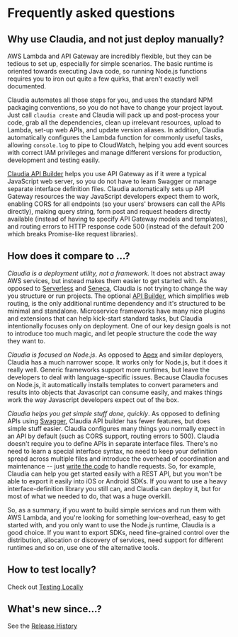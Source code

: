 # Frequently asked questions

## Why use Claudia, and not just deploy manually?

AWS Lambda and API Gateway are incredibly flexible, but they can be tedious to set up, especially for simple scenarios. The basic runtime is oriented towards executing Java code, so running Node.js functions requires you to iron out quite a few quirks, that aren't exactly well documented. 

Claudia automates all those steps for you, and uses the standard NPM packaging conventions, so you do not have to change your project layout. Just call `claudia create` and Claudia will pack up and post-process your code, grab all the dependencies, clean up irrelevant resources, upload to Lambda, set-up web APIs, and update version aliases. In addition, Claudia automatically configures the Lambda function for commonly useful tasks, allowing `console.log` to pipe to CloudWatch, helping you add event sources with correct IAM privileges and manage different versions for production, development and testing easily.

[Claudia API Builder](https://github.com/claudiajs/claudia-api-builder) helps you use API Gateway as if it were a typical JavaScript web server, so you do not have to learn Swagger or manage separate interface definition files. Claudia automatically sets up API Gateway resources the way JavaScript developers expect them to work, enabling CORS for all endpoints (so your users' browsers can call the APIs directly), making query string, form post and request headers directly available (instead of having to specify API Gateway models and templates), and routing errors to HTTP response code 500 (instead of the default 200 which breaks Promise-like request libraries).

## How does it compare to ...?

_Claudia is a deployment utility, not a framework._ It does not abstract away AWS services, but instead makes them easier to get started with. As opposed to [Serverless](https://github.com/serverless/serverless) and [Seneca](http://senecajs.org/), Claudia is not trying to change the way you structure or run projects. The optional [API Builder](https://github.com/claudiajs/claudia-api-builder), which simplifies web routing, is the only additional runtime dependency and it's structured to be minimal and standalone. Microservice frameworks have many nice plugins and extensions that can help kick-start standard tasks, but Claudia intentionally focuses only on deployment. One of our key design goals is not to introduce too much magic, and let people structure the code the way they want to.

_Claudia is focused on Node.js_. As opposed to [Apex](https://github.com/apex/apex) and similar deployers, Claudia has a much narrower scope. It works only for Node.js, but it does it really well. Generic frameworks support more runtimes, but leave the developers to deal with language-specific issues. Because Claudia focuses on Node.js, it automatically installs templates to convert parameters and results into objects that Javascript can consume easily, and makes things work the way Javascript developers expect out of the box.

_Claudia helps you get simple stuff done, quickly_. As opposed to defining APIs using [Swagger](http://swagger.io/), Claudia API builder has fewer features, but does simple stuff easier. Claudia configures many things you normally expect in an API by default (such as CORS support, routing errors to 500). Claudia doesn't require you to define APIs in separate interface files. There's no need to learn a special interface syntax, no need to keep your definition spread across multiple files and introduce the overhead of coordination and maintenance -- just [write the code](https://github.com/claudiajs/example-projects/blob/master/web-api/web.js) to handle requests. So, for example, Claudia can help you get started easily with a REST API, but you won't be able to export it easily into iOS or Android SDKs. If you want to use a heavy interface-definition library you still can, and Claudia can deploy it, but for most of what we needed to do, that was a huge overkill.

So, as a summary, if you want to build simple services and run them with AWS Lambda, and you're looking for something low-overhead,  easy to get started with, and you only want to use the Node.js runtime, Claudia is a good choice. If you want to export SDKs, need fine-grained control over the distribution, allocation or discovery of services, need support for different runtimes and so on, use one of the alternative tools.

## How to test locally?

Check out [Testing Locally](https://claudiajs.com/tutorials/testing-locally.html)

## What's new since...?

See the [Release History](RELEASES.md)
